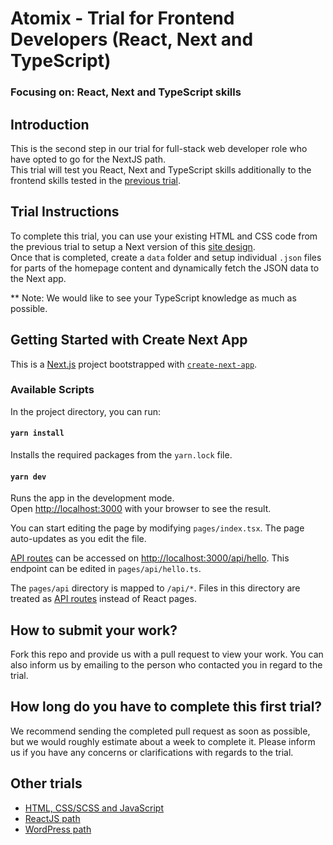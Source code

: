 # Atomix - Trial for Frontend Developers (React, Next and TypeScript)
### Focusing on: React, Next and TypeScript skills

## Introduction
This is the second step in our trial for full-stack web developer role who have opted to go for the NextJS path.\
This trial will test you React, Next and TypeScript skills additionally to the frontend skills tested in the [previous trial](https://github.com/atomixdesign/candidate-project-html-css).

## Trial Instructions
To complete this trial, you can use your existing HTML and CSS code from the previous trial to setup a Next version of this [site design](https://xd.adobe.com/view/9b96df8b-7468-4806-9b66-1a0cd6e30fa4-cec5/). \
Once that is completed, create a `data` folder and setup individual `.json` files for parts of the homepage content and dynamically fetch the JSON data to the Next app.

** Note: We would like to see your TypeScript knowledge as much as possible.

## Getting Started with Create Next App

This is a [Next.js](https://nextjs.org/) project bootstrapped with [`create-next-app`](https://github.com/vercel/next.js/tree/canary/packages/create-next-app).

### Available Scripts

In the project directory, you can run:

#### `yarn install`

Installs the required packages from the `yarn.lock` file.

#### `yarn dev`

Runs the app in the development mode.\
Open [http://localhost:3000](http://localhost:3000) with your browser to see the result.

You can start editing the page by modifying `pages/index.tsx`. The page auto-updates as you edit the file.

[API routes](https://nextjs.org/docs/api-routes/introduction) can be accessed on [http://localhost:3000/api/hello](http://localhost:3000/api/hello). This endpoint can be edited in `pages/api/hello.ts`.

The `pages/api` directory is mapped to `/api/*`. Files in this directory are treated as [API routes](https://nextjs.org/docs/api-routes/introduction) instead of React pages.

## How to submit your work?
Fork this repo and provide us with a pull request to view your work. You can also inform us by emailing to the person who contacted you in regard to the trial.

## How long do you have to complete this first trial?
We recommend sending the completed pull request as soon as possible, but we would roughly estimate about a week to complete it. Please inform us if you have any concerns or clarifications with regards to the trial.

## Other trials
- [HTML, CSS/SCSS and JavaScript](https://github.com/atomixdesign/candidate-project-html-css)
- [ReactJS path](https://github.com/atomixdesign/candidate-project-react)
- [WordPress path](https://github.com/atomixdesign/candidate-project-wordpress)